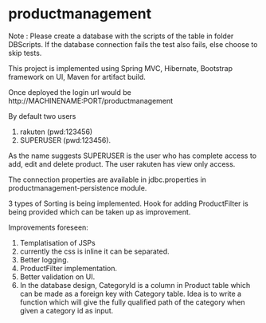 # productmanagement

Note : Please create a database with the scripts of the table in folder DBScripts. If the database connection fails the test also fails, else choose to skip tests.

This project is implemented using Spring MVC, Hibernate, Bootstrap framework on UI, Maven for artifact build.

Once deployed the login url would be http://MACHINENAME:PORT/productmanagement

By default two users 
1. rakuten (pwd:123456)
2. SUPERUSER (pwd:123456).

As the name suggests SUPERUSER is the user who has complete access to add, edit and delete product. The user rakuten has view only access.

The connection properties are available in jdbc.properties in productmanagement-persistence module.

3 types of Sorting is being implemented. Hook for adding ProductFilter is being provided which can be taken up as improvement.

Improvements foreseen:
1. Templatisation of JSPs
2. currently the css is inline it can be separated.
3. Better logging.
4. ProductFilter implementation.
5. Better validation on UI.
6. In the database design, CategoryId is a column in Product table which can be made as a foreign key with Category table. Idea is to write a function which will give the fully qualified path of the category when given a category id as input.


